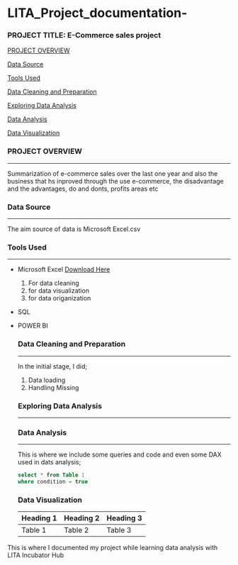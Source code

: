 # LITA_Project_documentation-
### PROJECT TITLE: E-Commerce sales project 
[PROJECT OVERVIEW](#project-overview)

[Data Source](#data-source)

[Tools Used](#tools-used)

[Data Cleaning and Preparation](#data-cleaning-and-preparation)

[Exploring Data Analysis](#exploring-data-analysis)

[Data Analysis](#data-analysis)

[Data Visualization](#data-visualization)


### PROJECT OVERVIEW
---
Summarization of e-commerce sales over the last one year and also the business that hs inproved through the use e-commerce, the disadvantage and the advantages, do and donts, profits areas etc 
### Data Source
---
The aim source of data is Microsoft Excel.csv

### Tools Used 
---
- Microsoft Excel [Download Here](https://www.Microsoft.com)
  1. For data cleaning
  2. for data visualization
  3. for data origanization
- SQL 
- POWER BI

  ### Data Cleaning and Preparation
  ---
  In the initial stage, I did;
  1. Data loading
  2. Handling Missing
  
  ### Exploring Data Analysis
  ---

  ### Data Analysis
  ---
  This is where we include some queries and code and even some DAX used in dats analysis;

  ```SQL
  select * from Table 1
  where condition = true
  ```

  ### Data Visualization
  |Heading 1|Heading 2|Heading 3|
  |---------|---------|---------|
  |Table 1|Table 2|Table 3| 

This is where I documented my project while learning data analysis with LITA Incubator Hub
